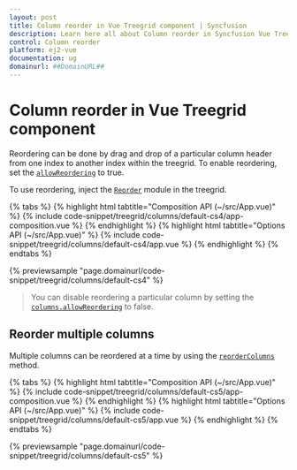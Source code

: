 ```yaml
---
layout: post
title: Column reorder in Vue Treegrid component | Syncfusion
description: Learn here all about Column reorder in Syncfusion Vue Treegrid component of Syncfusion Essential JS 2 and more.
control: Column reorder 
platform: ej2-vue
documentation: ug
domainurl: ##DomainURL##
---
```


# Column reorder in Vue Treegrid component

Reordering can be done by drag and drop of a particular column header from one index to another index within the treegrid. To enable reordering, set the [`allowReordering`](https://ej2.syncfusion.com/vue/documentation/api/treegrid/#allowreordering) to true.

To use reordering, inject the [`Reorder`](https://ej2.syncfusion.com/vue/documentation/api/treegrid/#reordermodule) module in the treegrid.

{% tabs %}
{% highlight html tabtitle="Composition API (~/src/App.vue)" %}
{% include code-snippet/treegrid/columns/default-cs4/app-composition.vue %}
{% endhighlight %}
{% highlight html tabtitle="Options API (~/src/App.vue)" %}
{% include code-snippet/treegrid/columns/default-cs4/app.vue %}
{% endhighlight %}
{% endtabs %}
        
{% previewsample "page.domainurl/code-snippet/treegrid/columns/default-cs4" %}

> You can disable reordering a particular column by setting the [`columns.allowReordering`](https://ej2.syncfusion.com/vue/documentation/api/treegrid/column/#reordermodule) to false.

## Reorder multiple columns

Multiple columns can be reordered at a time by using the [`reorderColumns`](https://ej2.syncfusion.com/vue/documentation/api/treegrid/column#reordercolumns) method.

{% tabs %}
{% highlight html tabtitle="Composition API (~/src/App.vue)" %}
{% include code-snippet/treegrid/columns/default-cs5/app-composition.vue %}
{% endhighlight %}
{% highlight html tabtitle="Options API (~/src/App.vue)" %}
{% include code-snippet/treegrid/columns/default-cs5/app.vue %}
{% endhighlight %}
{% endtabs %}
        
{% previewsample "page.domainurl/code-snippet/treegrid/columns/default-cs5" %}